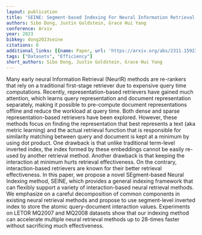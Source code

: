 ```yaml
---
layout: publication
title: 'SEINE: Segment-based Indexing For Neural Information Retrieval'
authors: Sibo Dong, Justin Goldstein, Grace Hui Yang
conference: Arxiv
year: 2023
bibkey: dong2023seine
citations: 0
additional_links: [{name: Paper, url: 'https://arxiv.org/abs/2311.15923'}]
tags: ["Datasets", "Efficiency"]
short_authors: Sibo Dong, Justin Goldstein, Grace Hui Yang
---
```

Many early neural Information Retrieval (NeurIR) methods are re-rankers that
rely on a traditional first-stage retriever due to expensive query time
computations. Recently, representation-based retrievers have gained much
attention, which learns query representation and document representation
separately, making it possible to pre-compute document representations offline
and reduce the workload at query time. Both dense and sparse
representation-based retrievers have been explored. However, these methods
focus on finding the representation that best represents a text (aka metric
learning) and the actual retrieval function that is responsible for similarity
matching between query and document is kept at a minimum by using dot product.
One drawback is that unlike traditional term-level inverted index, the index
formed by these embeddings cannot be easily re-used by another retrieval
method. Another drawback is that keeping the interaction at minimum hurts
retrieval effectiveness. On the contrary, interaction-based retrievers are
known for their better retrieval effectiveness. In this paper, we propose a
novel SEgment-based Neural Indexing method, SEINE, which provides a general
indexing framework that can flexibly support a variety of interaction-based
neural retrieval methods. We emphasize on a careful decomposition of common
components in existing neural retrieval methods and propose to use
segment-level inverted index to store the atomic query-document interaction
values. Experiments on LETOR MQ2007 and MQ2008 datasets show that our indexing
method can accelerate multiple neural retrieval methods up to 28-times faster
without sacrificing much effectiveness.